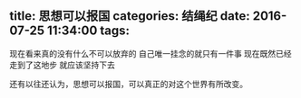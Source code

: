 title: 思想可以报国
categories: 结绳纪
date: 2016-07-25 11:34:00
tags:
---

现在看来真的没有什么不可以放弃的
自己唯一挂念的就只有一件事
现在既然已经走到了这地步
就应该坚持下去

还有以往还认为，思想可以报国，可以真正的对这个世界有所改变。
